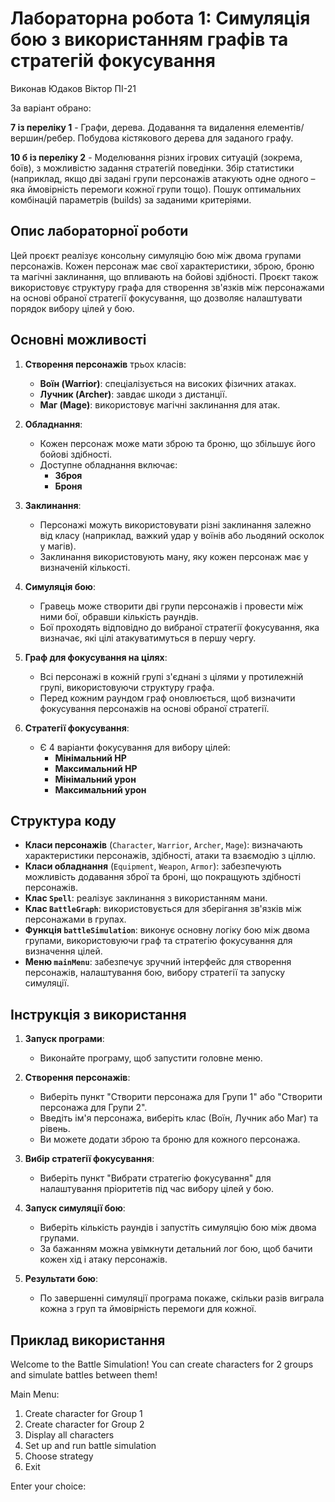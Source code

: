 # Лабораторна робота 1: Симуляція бою з використанням графів та стратегій фокусування
Виконав Юдаков Віктор ПІ-21

За варіант обрано:  

**7 із переліку 1** - Графи, дерева. Додавання та видалення елементів/вершин/ребер. Побудова кістякового дерева для заданого графу.   

**10 б із переліку 2** - Моделювання різних ігрових ситуацій (зокрема, боїв), з можливістю задання стратегій поведінки. Збір статистики (наприклад, якщо дві задані групи персонажів атакують одне одного – яка ймовірність перемоги кожної групи тощо). Пошук оптимальних комбінацій параметрів (builds) за заданими критеріями.

## Опис лабораторної роботи
Цей проєкт реалізує консольну симуляцію бою між двома групами персонажів. Кожен персонаж має свої характеристики, зброю, броню та магічні заклинання, що впливають на бойові здібності. Проєкт також використовує структуру графа для створення зв'язків між персонажами на основі обраної стратегії фокусування, що дозволяє налаштувати порядок вибору цілей у бою.

## Основні можливості
1. **Створення персонажів** трьох класів:
   - **Воїн (Warrior)**: спеціалізується на високих фізичних атаках.
   - **Лучник (Archer)**: завдає шкоди з дистанції.
   - **Маг (Mage)**: використовує магічні заклинання для атак.
   
2. **Обладнання**:
   - Кожен персонаж може мати зброю та броню, що збільшує його бойові здібності.
   - Доступне обладнання включає:
     - **Зброя**
     - **Броня**
   
3. **Заклинання**:
   - Персонажі можуть використовувати різні заклинання залежно від класу (наприклад, важкий удар у воїнів або льодяний осколок у магів).
   - Заклинання використовують ману, яку кожен персонаж має у визначеній кількості.

4. **Симуляція бою**:
   - Гравець може створити дві групи персонажів і провести між ними бої, обравши кількість раундів.
   - Бої проходять відповідно до вибраної стратегії фокусування, яка визначає, які цілі атакуватимуться в першу чергу.

5. **Граф для фокусування на цілях**:
   - Всі персонажі в кожній групі з'єднані з цілями у протилежній групі, використовуючи структуру графа.
   - Перед кожним раундом граф оновлюється, щоб визначити фокусування персонажів на основі обраної стратегії.

6. **Стратегії фокусування**:
   - Є 4 варіанти фокусування для вибору цілей:
     - **Мінімальний HP**
     - **Максимальний HP**
     - **Мінімальний урон**
     - **Максимальний урон**

## Структура коду
- **Класи персонажів** (`Character`, `Warrior`, `Archer`, `Mage`): визначають характеристики персонажів, здібності, атаки та взаємодію з ціллю.
- **Класи обладнання** (`Equipment`, `Weapon`, `Armor`): забезпечують можливість додавання зброї та броні, що покращують здібності персонажів.
- **Клас `Spell`**: реалізує заклинання з використанням мани.
- **Клас `BattleGraph`**: використовується для зберігання зв'язків між персонажами в групах.
- **Функція `battleSimulation`**: виконує основну логіку бою між двома групами, використовуючи граф та стратегію фокусування для визначення цілей.
- **Меню `mainMenu`**: забезпечує зручний інтерфейс для створення персонажів, налаштування бою, вибору стратегії та запуску симуляції.

## Інструкція з використання
1. **Запуск програми**:
   - Виконайте програму, щоб запустити головне меню.

2. **Створення персонажів**:
   - Виберіть пункт "Створити персонажа для Групи 1" або "Створити персонажа для Групи 2".
   - Введіть ім'я персонажа, виберіть клас (Воїн, Лучник або Маг) та рівень.
   - Ви можете додати зброю та броню для кожного персонажа.

3. **Вибір стратегії фокусування**:
   - Виберіть пункт "Вибрати стратегію фокусування" для налаштування пріоритетів під час вибору цілей у бою.

4. **Запуск симуляції бою**:
   - Виберіть кількість раундів і запустіть симуляцію бою між двома групами.
   - За бажанням можна увімкнути детальний лог бою, щоб бачити кожен хід і атаку персонажів.

5. **Результати бою**:
   - По завершенні симуляції програма покаже, скільки разів виграла кожна з груп та ймовірність перемоги для кожної.
  
## Приклад використання
Welcome to the Battle Simulation!
You can create characters for 2 groups and simulate battles between them!

Main Menu:
1. Create character for Group 1
2. Create character for Group 2
3. Display all characters
4. Set up and run battle simulation
5. Choose strategy
6. Exit

  Enter your choice:
